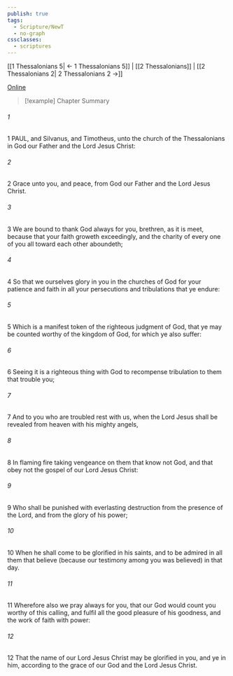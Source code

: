 ```yaml
---
publish: true
tags:
  - Scripture/NewT
  - no-graph
cssclasses:
  - scriptures
---
```

[[1 Thessalonians 5| ← 1 Thessalonians 5]] | [[2 Thessalonians]] | [[2 Thessalonians 2| 2 Thessalonians 2 →]]

[Online](https://churchofjesuschrist.org/study/scriptures/nt/2-thes/1?lang=eng)

>[!example] Chapter Summary
>
###### 1
1 PAUL, and Silvanus, and Timotheus, unto the church of the Thessalonians in God our Father and the Lord Jesus Christ:
###### 2
2 Grace unto you, and peace, from God our Father and the Lord Jesus Christ.
###### 3
3 We are bound to thank God always for you, brethren, as it is meet, because that your faith groweth exceedingly, and the charity of every one of you all toward each other aboundeth;
###### 4
4 So that we ourselves glory in you in the churches of God for your patience and faith in all your persecutions and tribulations that ye endure:
###### 5
5 Which is a manifest token of the righteous judgment of God, that ye may be counted worthy of the kingdom of God, for which ye also suffer:
###### 6
6 Seeing it is a righteous thing with God to recompense tribulation to them that trouble you;
###### 7
7 And to you who are troubled rest with us, when the Lord Jesus shall be revealed from heaven with his mighty angels,
###### 8
8 In flaming fire taking vengeance on them that know not God, and that obey not the gospel of our Lord Jesus Christ:
###### 9
9 Who shall be punished with everlasting destruction from the presence of the Lord, and from the glory of his power;
###### 10
10 When he shall come to be glorified in his saints, and to be admired in all them that believe (because our testimony among you was believed) in that day.
###### 11
11 Wherefore also we pray always for you, that our God would count you worthy of this calling, and fulfil all the good pleasure of his goodness, and the work of faith with power:
###### 12
12 That the name of our Lord Jesus Christ may be glorified in you, and ye in him, according to the grace of our God and the Lord Jesus Christ.



